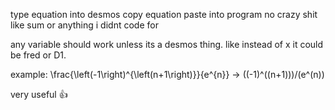 type equation into desmos
copy equation
paste into program
no crazy shit like sum or anything i didnt code for

any variable should work unless its a desmos thing. like instead of x it could be fred or D1.

example:
\frac{\left(-1\right)^{\left(n+1\right)}}{e^{n}}
->
((-1)^((n+1)))/(e^(n))

very useful 👍
